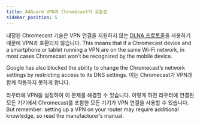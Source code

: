 ```yaml
---
title: AdGuard VPN과 Chromecast의 호환성
sidebar_position: 5
---
```


내장된 Chromecast 기술은 VPN 연결을 지원하지 않는 [DLNA 프로토콜](https://en.wikipedia.org/wiki/Digital_Living_Network_Alliance)을 사용하기 때문에 VPN과 호환되지 않습니다. This means that if a Chromecast device and a smartphone or tablet running a VPN are on the same Wi-Fi network, in most cases Chromecast won’t be recognized by the mobile device.

Google has also blocked the ability to change the Chromecast’s network settings by restricting access to its DNS settings. 이는 Chromecast가 VPN과 함께 작동하지 못하게 합니다.

라우터에 VPN을 설정하여 이 문제를 해결할 수 있습니다. 이렇게 하면 라우터에 연결된 모든 기기에서 Chromecast를 포함한 모든 기기가 VPN 연결을 사용할 수 있습니다. But remember: setting up a VPN on your router may require additional knowledge, so read the manufacturer’s manual.
